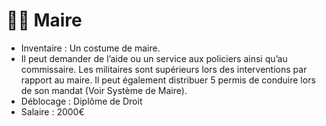# 🧑💼 Maire

* Inventaire : Un costume de maire.
* Il peut demander de l’aide ou un service aux policiers ainsi qu’au commissaire. Les militaires sont supérieurs lors des interventions par rapport au maire. Il peut également distribuer 5 permis de conduire lors de son mandat (Voir Système de Maire).
* Déblocage : Diplôme de Droit
* Salaire : 2000€
